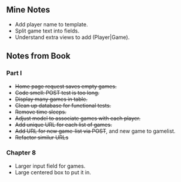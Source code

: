 
## Mine Notes

+ Add player name to template. 
+ Split game text into fields. 
+ Understand extra views to add (Player|Game).

## Notes from Book

### Part I
+ ~~Home page request saves empty games.~~
+ ~~Code smell:  POST test is too long.~~
+ ~~Display many games in table.~~
+ ~~Clean up database for functional tests.~~
+ ~~Remove time sleeps.~~
+ ~~Adjust model to associate games with each player.~~
+ ~~Add unique URL for each list of games.~~
+ ~~Add URL for new game-list via POST~~, and new game to gamelist.
+ ~~Refactor similur URLs~~

### Chapter 8

+ Larger input field for games. 
+ Large centered box to put it in. 



